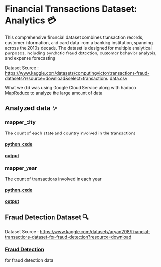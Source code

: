# Financial Transactions Dataset: Analytics 💳
This comprehensive financial dataset combines transaction records, customer information, and card data from a banking institution, spanning across the 2010s decade. The dataset is designed for multiple analytical purposes, including synthetic fraud detection, customer behavior analysis, and expense forecasting

Dataset Source : https://www.kaggle.com/datasets/computingvictor/transactions-fraud-datasets?resource=download&select=transactions_data.csv

What we did was using Google Cloud Service along with hadoop MapReduce to analyze the large amount of data 

## Analyzed data ✨
### mapper_city
The count of each state and country involved in the transactions 
#### [python_code](./mapper_city.py)
#### [output](./outputs/output_part-city.txt)

### mapper_year
The count of transactions involved in each year 
#### [python_code](./mapper_year.py)
#### [output](./outputs/output_part-year.txt)

## Fraud Detection Dataset 🔍
Dataset Source : https://www.kaggle.com/datasets/aryan208/financial-transactions-dataset-for-fraud-detection?resource=download

### [Fraud Detection](./fraud%20detection/)
for fraud detection data 
